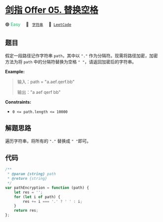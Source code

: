 # [剑指 Offer 05. 替换空格](https://leetcode.cn/problems/ti-huan-kong-ge-lcof)

🟢 <font color=#15bd66>Easy</font>&emsp; 🔖&ensp; [`字符串`](/leetcode/outline/tag/string.md)&emsp; 🔗&ensp;[`LeetCode`](https://leetcode.cn/problems/ti-huan-kong-ge-lcof/)

## 题目

假定一段路径记作字符串 `path`，其中以 `"."` 作为分隔符。现需将路径加密，加密方法为将 `path` 中的分隔符替换为空格 `" "`，请返回加密后的字符串。

**Example:**

> 输入：path = "a.aef.qerf.bb"
>
> 输出："a aef qerf bb"

**Constraints:**

- `0 <= path.length <= 10000`

## 解题思路

遍历字符串，将所有的 `"."` 替换成 `" "`即可。

## 代码

```javascript
/**
 * @param {string} path
 * @return {string}
 */
var pathEncryption = function (path) {
	let res = '';
	for (let i of path) {
		res += i === '.' ? ' ' : i;
	}
	return res;
};
```
